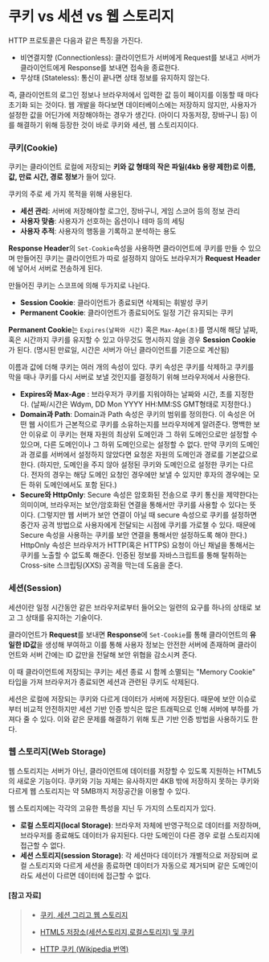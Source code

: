 # 쿠키 vs 세션 vs 웹 스토리지

HTTP 프로토콜은 다음과 같은 특징을 가진다.

- 비연결지향 (Connectionless): 클라이언트가 서버에게 Request를 보내고 서버가 클라이언트에게 Response를 보내면 접속을 종료한다.
- 무상태 (Stateless): 통신이 끝나면 상태 정보를 유지하지 않는다.

즉, 클라이언트의 로그인 정보나 브라우저에서 입력한 값 등이 페이지를 이동할 때 마다 초기화 되는 것이다. 웹 개발을 하다보면 데이터베이스에는 저장하지 않지만, 사용자가 설정한 값을 어딘가에 저장해야하는 경우가 생긴다. (아이디 자동저장, 장바구니 등) 이를 해결하기 위해 등장한 것이 바로 쿠키와 세션, 웹 스토리지이다.





### 쿠키(Cookie)

쿠키는 클라이언트 로컬에 저장되는 **키와 값 형태의 작은 파일(4kb 용량 제한)로 이름, 값, 만료 시간, 경로 정보**가 들어 있다.

쿠키의 주로 세 가지 목적을 위해 사용된다.

- **세션 관리**: 서버에 저장해야할 로그인, 장바구니, 게임 스코어 등의 정보 관리
- **사용자 맞춤**: 사용자가 선호하는 옵션이나 테마 등의 세팅
- **사용자 추적**: 사용자의 행동을 기록하고 분석하는 용도

**Response Header**의 ```Set-Cookie```속성을 사용하면 클라이언트에 쿠키를 만들 수 있으며 만들어진 쿠키는 클라이언트가 따로 설정하지 않아도 브라우저가 **Request Header**에 넣어서 서버로 전송하게 된다.



만들어진 쿠키는 스코프에 의해 두가지로 나뉜다.

- **Session Cookie**: 클라이언트가 종료되면 삭제되는 휘발성 쿠키
- **Permanent Cookie**: 클라이언트가 종료되어도 일정 기간 유지되는 쿠키

**Permanent Cookie**는 ```Expires(날짜와 시간)``` 혹은 ```Max-Age(초)```를 명시해 해당 날짜, 혹은 시간까지 쿠키를 유지할 수 있고 아무것도 명시하지 않을 경우 **Session Cookie**가 된다. (명시된 만료일, 시간은 서버가 아닌 클라이언트를 기준으로 계산됨)



이름과 값에 더해 쿠키는 여러 개의 속성이 있다. 쿠키 속성은 쿠키를 삭제하고 쿠키를 막을 때나 쿠키를 다시 서버로 보낼 것인지를 결정하기 위해 브라우저에서 사용한다.

- **Expires와 Max-Age** : 브라우저가 쿠키를 지워야하는 날짜와 시간, 초를 지정한다. (날짜/시간은 Wdym, DD Mon YYYY HH:MM:SS GMT형태로 지정한다.)
- **Domain과 Path**: Domain과 Path 속성은 쿠키의 범위를 정의한다. 이 속성은 어떤 웹 사이트가 근본적으로 쿠키를 소유하는지를 브라우저에게 알려준다. 명백한 보안 이유로 이 쿠키는 현재 자원의 최상위 도메인과 그 하위 도메인으로만 설정할 수 있으며, 다른 도메인이나 그 하위 도메인으로는 설정할 수 없다. 만약 쿠키의 도메인과 경로를 서버에서 설정하지 않았다면 요청온 자원의 도메인과 경로를 기본값으로 한다. (하지만, 도메인을 주지 않아 설정된 쿠키와 도메인으로 설정한 쿠키는 다르다. 전자의 경우는 해당 도메인 요청인 경우에만 보낼 수 있지만 후자의 경우에는 모든 하위 도메인에서도 포함 된다.)
- **Secure와 HttpOnly**: Secure 속성은 암호화된 전송으로 쿠키 통신을 제약한다는 의미이며, 브라우저는 보안/암호화된 연결을 통해서만 쿠키를 사용할 수 있다는 뜻이다. (그렇지만 웹 서버가 보안 연결이 아닐 때 secure 속성으로 쿠키를 설정하면 중간자 공격 방법으로 사용자에게 전달되는 시점에 쿠키를 가로챌 수 있다. 때문에 Secure 속성을 사용하는 쿠키를 보안 연결을 통해서만 설정하도록 해야 한다.) HttpOnly 속성은 브라우저가 HTTP(혹은 HTTPS) 요청이 아닌 채널을 통해서는 쿠키를 노출할 수 없도록 해준다. 인증된 정보를 자바스크립트를 통해 탈취하는 Cross-site 스크립팅(XXS) 공격을 막는데 도움을 준다.





### 세션(Session)

세션이란 일정 시간동안 같은 브라우저로부터 들어오는 일련의 요구를 하나의 상태로 보고 그 상태를 유지하는 기술이다.

클라이언트가 **Request**를 보내면 **Response**에 ```Set-Cookie```를 통해 클라이언트의 **유일한 ID값**을 생성해 부여하고 이를 통해 사용자 정보는 안전한 서버에 존재하며 클라이언트와 서버 간에는 ID 값만을 전달해 보안 위협을 감소시켜 준다.

이 때 클라이언트에 저장되는 쿠키는 세션 종료 시 함께 소멸되는 "Memory Cookie" 타입을 가져 브라우저가 종료되면 세션과 관련된 쿠키도 삭제된다.

세션은 로컬에 저장되는 쿠키와 다르게 데이터가 서버에 저장된다. 때문에 보안 이슈로부터 비교적 안전하지만 세션 기반 인증 방식은 많은 트래픽으로 인해 서버에 부하를 가져다 줄 수 있다. 이와 같은 문제를 해결하기 위해 토큰 기반 인증 방법을 사용하기도 한다.





### 웹 스토리지(Web Storage)

웹 스토리지는 서버가 아닌, 클라이언트에 데이터를 저장할 수 있도록 지원하는 HTML5의 새로운 기능이다. 쿠키와 기능 자체는 유사하지만 4KB 밖에 저장하지 못하는 쿠키와 다르게 웹 스토리지는 약 5MB까지 저장공간을 이용할 수 있다.

웹 스토리지에는 각각의 고유한 특성을 지닌 두 가지의 스토리지가 있다.

- **로컬 스토리지(local Storage)**: 브라우저 자체에 반영구적으로 데이터를 저장하며, 브라우저를 종료해도 데이터가 유지된다. 다만 도메인이 다른 경우 로컬 스토리지에 접근할 수 없다.
- **세션 스토리지(session Storage)**: 각 세션마다 데이터가 개별적으로 저장되며 로컬 스토리지와 다르게 세션을 종료하면 데이터가 자동으로 제거되며 같은 도메인이라도 세션이 다르면 데이터에 접근할 수 없다.



#### [참고 자료]

> - [쿠키, 세션 그리고 웹 스토리지](https://velog.io/@hellozin/쿠키-세션-그리고-웹-스토리지)
>
> - [HTML5 저장소(세션스토리지,로컬스토리지) 및 쿠키](https://useful-coding-dictionary.tistory.com/entry/HTML-5-저장소세션스토리지로컬스토리지-및-쿠키)
> - [HTTP 쿠키 (Wikipedia 번역)]([https://chanwookpark.github.io/cookie/web/%EB%B2%88%EC%97%AD/2016/02/17/http-cookie-wikipedia/#%EC%BF%A0%ED%82%A4-%EC%86%8D%EC%84%B1](https://chanwookpark.github.io/cookie/web/번역/2016/02/17/http-cookie-wikipedia/#쿠키-속성))